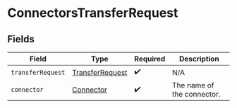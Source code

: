 # ConnectorsTransferRequest


## Fields

| Field                                                     | Type                                                      | Required                                                  | Description                                               |
| --------------------------------------------------------- | --------------------------------------------------------- | --------------------------------------------------------- | --------------------------------------------------------- |
| `transferRequest`                                         | [TransferRequest](../../models/shared/TransferRequest.md) | :heavy_check_mark:                                        | N/A                                                       |
| `connector`                                               | [Connector](../../models/shared/Connector.md)             | :heavy_check_mark:                                        | The name of the connector.                                |